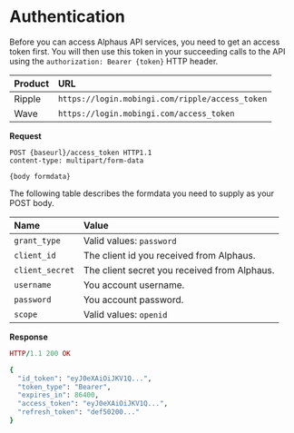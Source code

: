 # Authentication

Before you can access Alphaus API services, you need to get an access token first. You will then use this token in your succeeding calls to the API using the `authorization: Bearer {token}` HTTP header.

| Product | URL |
| :--- | :--- |
| Ripple | `https://login.mobingi.com/ripple/access_token` |
| Wave | `https://login.mobingi.com/access_token` |

**Request**

```http
POST {baseurl}/access_token HTTP1.1
content-type: multipart/form-data

{body formdata}
```

The following table describes the formdata you need to supply as your POST body.

| Name | Value |
| :--- | :--- |
| `grant_type` | Valid values: `password` |
| `client_id` | The client id you received from Alphaus. |
| `client_secret` | The client secret you received from Alphaus. |
| `username` | You account username. |
| `password` | You account password. |
| `scope` | Valid values: `openid` |

**Response**

```ruby
HTTP/1.1 200 OK

{
  "id_token": "eyJ0eXAiOiJKV1Q...",
  "token_type": "Bearer",
  "expires_in": 86400,
  "access_token": "eyJ0eXAiOiJKV1Q...",
  "refresh_token": "def50200..."
}
```

